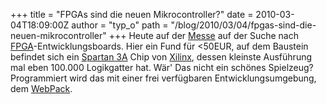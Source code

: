 +++
title = "FPGAs sind die neuen Mikrocontroller?"
date = 2010-03-04T18:09:00Z
author = "typ_o"
path = "/blog/2010/03/04/fpgas-sind-die-neuen-mikrocontroller"
+++
Heute auf der [Messe](http://www.embedded-world.de/de/default.ashx) auf
der Suche nach
[FPGA](http://de.wikipedia.org/wiki/Field_Programmable_Gate_Array)-Entwicklungsboards.
Hier ein Fund für \<50EUR, auf dem Baustein befindet sich ein
[Spartan 3A](http://www.xilinx.com/support/documentation/data_sheets/ds529.pdf)
Chip von [Xilinx](http://en.wikipedia.org/wiki/Xilinx), dessen kleinste
Ausführung mal eben 100.000 Logikgatter hat. Wär' Das nicht ein schönes
Spielzeug? Programmiert wird das mit einer frei verfügbaren
Entwicklungsumgebung, dem
[WebPack](http://www.xilinx.com/support/download/index.htm).
